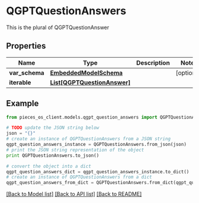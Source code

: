 # QGPTQuestionAnswers

This is the plural of QGPTQuestionAnswer

## Properties
Name | Type | Description | Notes
------------ | ------------- | ------------- | -------------
**var_schema** | [**EmbeddedModelSchema**](EmbeddedModelSchema.md) |  | [optional] 
**iterable** | [**List[QGPTQuestionAnswer]**](QGPTQuestionAnswer.md) |  | 

## Example

```python
from pieces_os_client.models.qgpt_question_answers import QGPTQuestionAnswers

# TODO update the JSON string below
json = "{}"
# create an instance of QGPTQuestionAnswers from a JSON string
qgpt_question_answers_instance = QGPTQuestionAnswers.from_json(json)
# print the JSON string representation of the object
print QGPTQuestionAnswers.to_json()

# convert the object into a dict
qgpt_question_answers_dict = qgpt_question_answers_instance.to_dict()
# create an instance of QGPTQuestionAnswers from a dict
qgpt_question_answers_from_dict = QGPTQuestionAnswers.from_dict(qgpt_question_answers_dict)
```
[[Back to Model list]](../README.md#documentation-for-models) [[Back to API list]](../README.md#documentation-for-api-endpoints) [[Back to README]](../README.md)



